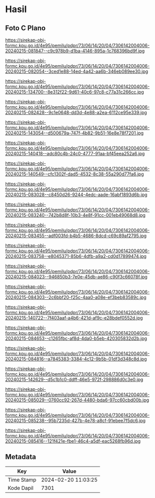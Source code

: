 # Hasil

## Foto C Plano

https://sirekap-obj-formc.kpu.go.id/4e95/pemilu/pdpr/73/06/14/20/04/7306142004006-20240215-081847--c9c978b9-d1ba-4146-895a-1c768396bd9f.jpg

https://sirekap-obj-formc.kpu.go.id/4e95/pemilu/pdpr/73/06/14/20/04/7306142004006-20240215-082054--3ced1e88-14ed-4a42-aa6b-346eb089ee30.jpg

https://sirekap-obj-formc.kpu.go.id/4e95/pemilu/pdpr/73/06/14/20/04/7306142004006-20240215-134700--8e312f22-9d61-40c6-97c8-c77a31c266cc.jpg

https://sirekap-obj-formc.kpu.go.id/4e95/pemilu/pdpr/73/06/14/20/04/7306142004006-20240215-082428--9c1e0648-dd3d-4e88-a2ea-6112ce95e339.jpg

https://sirekap-obj-formc.kpu.go.id/4e95/pemilu/pdpr/73/06/14/20/04/7306142004006-20240215-143054--d500679a-747f-4b82-9b51-16e8e78f7201.jpg

https://sirekap-obj-formc.kpu.go.id/4e95/pemilu/pdpr/73/06/14/20/04/7306142004006-20240215-140418--adc80c4b-24c0-4777-91aa-bf45eea252a6.jpg

https://sirekap-obj-formc.kpu.go.id/4e95/pemilu/pdpr/73/06/14/20/04/7306142004006-20240215-140549--cfc1302f-dad5-4532-8c38-55a290d77fa6.jpg

https://sirekap-obj-formc.kpu.go.id/4e95/pemilu/pdpr/73/06/14/20/04/7306142004006-20240215-083028--c8450d26-9244-4edc-aade-16abf1893d6b.jpg

https://sirekap-obj-formc.kpu.go.id/4e95/pemilu/pdpr/73/06/14/20/04/7306142004006-20240215-083240--742b8d8f-10b3-4e8f-91cc-001eb49068d8.jpg

https://sirekap-obj-formc.kpu.go.id/4e95/pemilu/pdpr/73/06/14/20/04/7306142004006-20240215-083455--adf003fd-b4b5-4686-8dcd-c69c89af2795.jpg

https://sirekap-obj-formc.kpu.go.id/4e95/pemilu/pdpr/73/06/14/20/04/7306142004006-20240215-083758--e8045371-85b6-4dfb-a9a2-cd0d17899474.jpg

https://sirekap-obj-formc.kpu.go.id/4e95/pemilu/pdpr/73/06/14/20/04/7306142004006-20240215-084023--946850b3-7e0e-45db-ae86-c90f3c66078f.jpg

https://sirekap-obj-formc.kpu.go.id/4e95/pemilu/pdpr/73/06/14/20/04/7306142004006-20240215-084303--2c6bbf20-f25c-4aa0-a08e-ef3beb83589c.jpg

https://sirekap-obj-formc.kpu.go.id/4e95/pemilu/pdpr/73/06/14/20/04/7306142004006-20240215-140722--7f403aaf-a4b6-421d-af9c-e28bdef0552d.jpg

https://sirekap-obj-formc.kpu.go.id/4e95/pemilu/pdpr/73/06/14/20/04/7306142004006-20240215-084653--c1265fbc-af8d-4da0-b5eb-420305832d2b.jpg

https://sirekap-obj-formc.kpu.go.id/4e95/pemilu/pdpr/73/06/14/20/04/7306142004006-20240215-084816--a7845383-3384-4c12-9b5b-01df3d348c8d.jpg

https://sirekap-obj-formc.kpu.go.id/4e95/pemilu/pdpr/73/06/14/20/04/7306142004006-20240215-142629--d5c1b1c0-ddff-46e5-972f-298886d0c3e0.jpg

https://sirekap-obj-formc.kpu.go.id/4e95/pemilu/pdpr/73/06/14/20/04/7306142004006-20240215-085029--0760cc92-267d-4480-bda6-97cc60cbd00b.jpg

https://sirekap-obj-formc.kpu.go.id/4e95/pemilu/pdpr/73/06/14/20/04/7306142004006-20240215-085238--95b7235d-427b-4e78-a8cf-91ebee7f5dc6.jpg

https://sirekap-obj-formc.kpu.go.id/4e95/pemilu/pdpr/73/06/14/20/04/7306142004006-20240215-085416--121f421e-fbe1-46c4-a5df-eac5268fb96d.jpg


## Metadata

| Key        | Value               |
| ---------- | ------------------- |
| Time Stamp | 2024-02-20 11:03:25 |
| Kode Dapil | 7301                |



